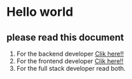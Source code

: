 # Hello world
## please read this document

1. For the backend developer [Clik here!!](backend.md)
2. For the frontend developer [Clik here!!](frontend.md)
3. For the full stack developer read both.